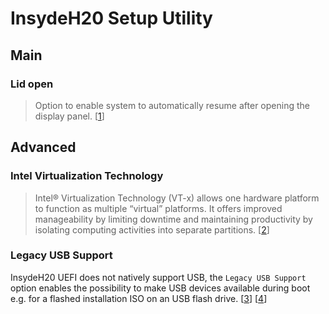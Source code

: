 # InsydeH20 Setup Utility

## Main

### Lid open

>  Option to enable system to automatically
resume after opening the display panel. [[1](https://us.v-cdn.net/6029997/uploads/editor/io/45ntz45p35m5.pdf)]

## Advanced

### Intel Virtualization Technology

> Intel® Virtualization Technology (VT-x) allows one hardware platform to function as multiple “virtual” platforms. It offers improved manageability by limiting downtime and maintaining productivity by isolating computing activities into separate partitions. [[2](https://ark.intel.com/content/www/us/en/ark/products/122589/intel-core-i78550u-processor-8m-cache-up-to-4-00-ghz.html)]

### Legacy USB Support

InsydeH20 UEFI does not natively support USB, the `Legacy USB Support` option enables the possibility to make USB devices available during boot e.g. for a flashed installation ISO on an USB flash drive. [[3](https://www.helpster.de/legacy-usb-support-bedeutung_196074)] [[4](https://www.reddit.com/r/virtualreality/comments/g5md47/comment/fo46u80/?utm_source=share&utm_medium=web2x&context=3)]